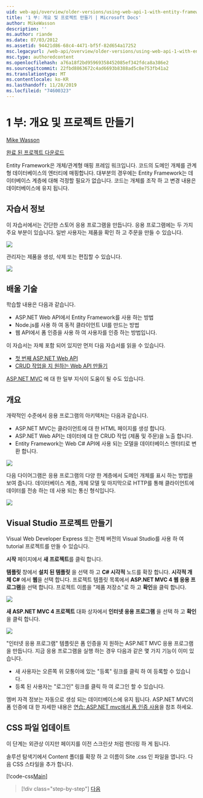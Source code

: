```yaml
---
uid: web-api/overview/older-versions/using-web-api-1-with-entity-framework-5/using-web-api-with-entity-framework-part-1
title: '1 부: 개요 및 프로젝트 만들기 | Microsoft Docs'
author: MikeWasson
description: ''
ms.author: riande
ms.date: 07/03/2012
ms.assetid: 94421d86-68c4-4471-bf5f-82d654a17252
msc.legacyurl: /web-api/overview/older-versions/using-web-api-1-with-entity-framework-5/using-web-api-with-entity-framework-part-1
msc.type: authoredcontent
ms.openlocfilehash: a76a18f2bd95969358452085ef342fdca8a386e2
ms.sourcegitcommit: 22fbd8863672c4ad6693b8388ad5c8e753fb41a2
ms.translationtype: MT
ms.contentlocale: ko-KR
ms.lasthandoff: 11/28/2019
ms.locfileid: "74600323"
---
```

# <a name="part-1-overview-and-creating-the-project"></a>1 부: 개요 및 프로젝트 만들기

[Mike Wasson](https://github.com/MikeWasson)

[완료 된 프로젝트 다운로드](https://code.msdn.microsoft.com/ASP-NET-Web-API-with-afa30545)

Entity Framework은 개체/관계형 매핑 프레임 워크입니다. 코드의 도메인 개체를 관계형 데이터베이스의 엔터티에 매핑합니다. 대부분의 경우에는 Entity Framework는 데이터베이스 계층에 대해 걱정할 필요가 없습니다. 코드는 개체를 조작 하 고 변경 내용은 데이터베이스에 유지 됩니다.

## <a name="about-the-tutorial"></a>자습서 정보

이 자습서에서는 간단한 스토어 응용 프로그램을 만듭니다. 응용 프로그램에는 두 가지 주요 부분이 있습니다. 일반 사용자는 제품을 확인 하 고 주문을 만들 수 있습니다.

![](using-web-api-with-entity-framework-part-1/_static/image1.png)

관리자는 제품을 생성, 삭제 또는 편집할 수 있습니다.

![](using-web-api-with-entity-framework-part-1/_static/image2.png)

## <a name="skills-youll-learn"></a>배울 기술

학습할 내용은 다음과 같습니다.

- ASP.NET Web API에서 Entity Framework를 사용 하는 방법
- Node.js를 사용 하 여 동적 클라이언트 UI를 만드는 방법
- 웹 API에서 폼 인증을 사용 하 여 사용자를 인증 하는 방법입니다.

이 자습서는 자체 포함 되어 있지만 먼저 다음 자습서를 읽을 수 있습니다.

- [첫 번째 ASP.NET Web API](../../getting-started-with-aspnet-web-api/tutorial-your-first-web-api.md)
- [CRUD 작업을 지 원하는 Web API 만들기](../creating-a-web-api-that-supports-crud-operations.md)

[ASP.NET MVC](../../../../mvc/index.md) 에 대 한 일부 지식이 도움이 될 수도 있습니다.

## <a name="overview"></a>개요

개략적인 수준에서 응용 프로그램의 아키텍처는 다음과 같습니다.

- ASP.NET MVC는 클라이언트에 대 한 HTML 페이지를 생성 합니다.
- ASP.NET Web API는 데이터에 대 한 CRUD 작업 (제품 및 주문)을 노출 합니다.
- Entity Framework는 Web C# API에 사용 되는 모델을 데이터베이스 엔터티로 변환 합니다.

![](using-web-api-with-entity-framework-part-1/_static/image3.png)

다음 다이어그램은 응용 프로그램의 다양 한 계층에서 도메인 개체를 표시 하는 방법을 보여 줍니다. 데이터베이스 계층, 개체 모델 및 마지막으로 HTTP를 통해 클라이언트에 데이터를 전송 하는 데 사용 되는 통신 형식입니다.

![](using-web-api-with-entity-framework-part-1/_static/image4.png)

## <a name="create-the-visual-studio-project"></a>Visual Studio 프로젝트 만들기

Visual Web Developer Express 또는 전체 버전의 Visual Studio를 사용 하 여 tutorial 프로젝트를 만들 수 있습니다.

**시작** 페이지에서 **새 프로젝트**를 클릭 합니다.

**템플릿** 창에서 **설치 된 템플릿** 을 선택 하 고  **C# 시각적** 노드를 확장 합니다. **시각적 개체 C#** 에서 **웹**을 선택 합니다. 프로젝트 템플릿 목록에서 **ASP.NET MVC 4 웹 응용 프로그램**을 선택 합니다. 프로젝트 이름을 "제품 저장소"로 하 고 **확인**을 클릭 합니다.

![](using-web-api-with-entity-framework-part-1/_static/image5.png)

**새 ASP.NET MVC 4 프로젝트** 대화 상자에서 **인터넷 응용 프로그램** 을 선택 하 고 **확인**을 클릭 합니다.

![](using-web-api-with-entity-framework-part-1/_static/image6.png)

"인터넷 응용 프로그램" 템플릿은 폼 인증을 지 원하는 ASP.NET MVC 응용 프로그램을 만듭니다. 지금 응용 프로그램을 실행 하는 경우 다음과 같은 몇 가지 기능이 이미 있습니다.

- 새 사용자는 오른쪽 위 모퉁이에 있는 "등록" 링크를 클릭 하 여 등록할 수 있습니다.
- 등록 된 사용자는 "로그인" 링크를 클릭 하 여 로그인 할 수 있습니다.

멤버 자격 정보는 자동으로 생성 되는 데이터베이스에 유지 됩니다. ASP.NET MVC의 폼 인증에 대 한 자세한 내용은 [연습: ASP.NET mvc에서 폼 인증 사용](https://msdn.microsoft.com/library/ff398049(VS.98).aspx)을 참조 하세요.

## <a name="update-the-css-file"></a>CSS 파일 업데이트

이 단계는 외관상 이지만 페이지를 이전 스크린샷 처럼 렌더링 하 게 됩니다.

솔루션 탐색기에서 Content 폴더를 확장 하 고 이름이 Site .css 인 파일을 엽니다. 다음 CSS 스타일을 추가 합니다.

[!code-css[Main](using-web-api-with-entity-framework-part-1/samples/sample1.css)]

> [!div class="step-by-step"]
> [다음](using-web-api-with-entity-framework-part-2.md)
